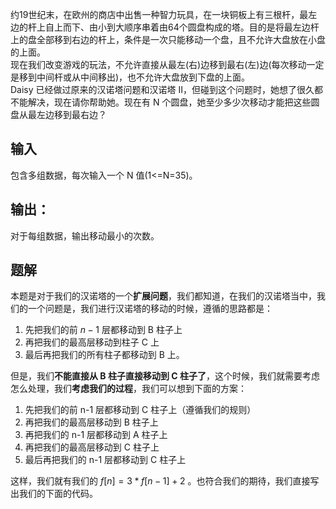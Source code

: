 约19世纪末，在欧州的商店中出售一种智力玩具，在一块铜板上有三根杆，最左边的杆上自上而下、由小到大顺序串着由64个圆盘构成的塔。目的是将最左边杆上的盘全部移到右边的杆上，条件是一次只能移动一个盘，且不允许大盘放在小盘的上面。  
现在我们改变游戏的玩法，不允许直接从最左(右)边移到最右(左)边(每次移动一定是移到中间杆或从中间移出)，也不允许大盘放到下盘的上面。  
Daisy 已经做过原来的汉诺塔问题和汉诺塔 II，但碰到这个问题时，她想了很久都不能解决，现在请你帮助她。现在有 N 个圆盘，她至少多少次移动才能把这些圆盘从最左边移到最右边？

## 输入
包含多组数据，每次输入一个 N 值(1<=N=35)。

## 输出：
对于每组数据，输出移动最小的次数。

## 题解
本题是对于我们的汉诺塔的一个**扩展问题**，我们都知道，在我们的汉诺塔当中，我们的一个问题是，我们进行汉诺塔的移动的时候，遵循的思路都是：
1. 先把我们的前 $n-1$ 层都移动到 B 柱子上
2. 再把我们的最高层移动到柱子 C 上
3. 最后再把我们的所有柱子都移动到 B 上。

但是，我们**不能直接从 B 柱子直接移动到 C 柱子了**，这个时候，我们就需要考虑怎么处理，我们**考虑我们的过程**，我们可以想到下面的方案：
1. 先把我们的前 n-1 层都移动到 C 柱子上（遵循我们的规则）
2. 再把我们的最高层移动到 B 柱子上
3. 再把我们的 n-1 层都移动到 A 柱子上
4. 再把我们的最高层移动到 C 柱子上
5. 最后再把我们的 n-1 层都移动到 C 柱子上

这样，我们就有我们的 $f[n]=3*f[n-1]+2$ 。也符合我们的期待，我们直接写出我们的下面的代码。

```

```